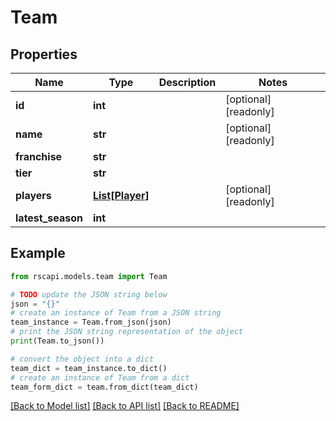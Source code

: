 # Team


## Properties

Name | Type | Description | Notes
------------ | ------------- | ------------- | -------------
**id** | **int** |  | [optional] [readonly] 
**name** | **str** |  | [optional] [readonly] 
**franchise** | **str** |  | 
**tier** | **str** |  | 
**players** | [**List[Player]**](Player.md) |  | [optional] [readonly] 
**latest_season** | **int** |  | 

## Example

```python
from rscapi.models.team import Team

# TODO update the JSON string below
json = "{}"
# create an instance of Team from a JSON string
team_instance = Team.from_json(json)
# print the JSON string representation of the object
print(Team.to_json())

# convert the object into a dict
team_dict = team_instance.to_dict()
# create an instance of Team from a dict
team_form_dict = team.from_dict(team_dict)
```
[[Back to Model list]](../README.md#documentation-for-models) [[Back to API list]](../README.md#documentation-for-api-endpoints) [[Back to README]](../README.md)


